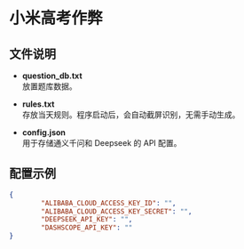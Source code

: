 # 小米高考作弊


## 文件说明

- **question_db.txt**  
    放置题库数据。

- **rules.txt**  
    存放当天规则。程序启动后，会自动截屏识别，无需手动生成。

- **config.json**  
    用于存储通义千问和 Deepseek 的 API 配置。

## 配置示例

```json
{
        "ALIBABA_CLOUD_ACCESS_KEY_ID": "",
        "ALIBABA_CLOUD_ACCESS_KEY_SECRET": "",
        "DEEPSEEK_API_KEY": "",
        "DASHSCOPE_API_KEY": ""
}
```
